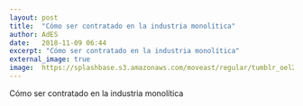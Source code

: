```yaml
---
layout: post
title:  "Cómo ser contratado en la industria monolítica"
author: AdES
date:   2018-11-09 06:44
excerpt: "Cómo ser contratado en la industria monolítica"
external_image: true
image:  https://splashbase.s3.amazonaws.com/moveast/regular/tumblr_oel275UKXA1tomxvuo10_1280.jpg
---
```

Cómo ser contratado en la industria monolítica